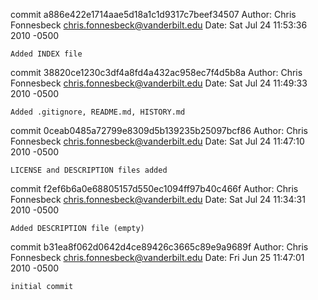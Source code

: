 commit a886e422e1714aae5d18a1c1d9317c7beef34507
Author: Chris Fonnesbeck <chris.fonnesbeck@vanderbilt.edu>
Date:   Sat Jul 24 11:53:36 2010 -0500

    Added INDEX file

commit 38820ce1230c3df4a8fd4a432ac958ec7f4d5b8a
Author: Chris Fonnesbeck <chris.fonnesbeck@vanderbilt.edu>
Date:   Sat Jul 24 11:49:33 2010 -0500

    Added .gitignore, README.md, HISTORY.md

commit 0ceab0485a72799e8309d5b139235b25097bcf86
Author: Chris Fonnesbeck <chris.fonnesbeck@vanderbilt.edu>
Date:   Sat Jul 24 11:47:10 2010 -0500

    LICENSE and DESCRIPTION files added

commit f2ef6b6a0e68805157d550ec1094ff97b40c466f
Author: Chris Fonnesbeck <chris.fonnesbeck@vanderbilt.edu>
Date:   Sat Jul 24 11:34:31 2010 -0500

    Added DESCRIPTION file (empty)

commit b31ea8f062d0642d4ce89426c3665c89e9a9689f
Author: Chris Fonnesbeck <chris.fonnesbeck@vanderbilt.edu>
Date:   Fri Jun 25 11:47:01 2010 -0500

    initial commit
